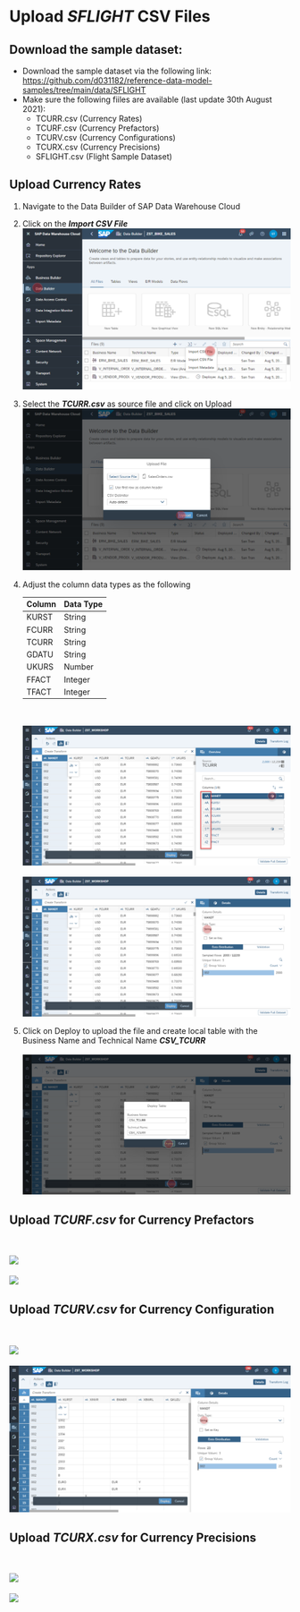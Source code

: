 # Upload <i>SFLIGHT</i> CSV Files

## Download the sample dataset:
- Download the sample dataset via the following link: https://github.com/d031182/reference-data-model-samples/tree/main/data/SFLIGHT
- Make sure the following fiiles are available (last update 30th August 2021):
    - TCURR.csv (Currency Rates)
    - TCURF.csv (Currency Prefactors)
    - TCURV.csv (Currency Configurations)
    - TCURX.csv (Currency Precisions)
    - SFLIGHT.csv (Flight Sample Dataset)

       

## Upload Currency Rates
1. Navigate to the Data Builder of SAP Data Warehouse Cloud
2. Click on the <b><i>Import CSV File</i></b>
  <br>![Import CSV File](../images/ImportCSVFile_2.png)
3. Select the <i><b>TCURR.csv</b></i> as source file and click on Upload
  <br>![Import CSV File](../images/ImportCSVFile_3.png)
4. Adjust the column data types as the following

    Column | Data Type
    ---------|---------
    KURST | String
    FCURR | String
    TCURR | String
    GDATU | String
    UKURS | Number
    FFACT | Integer
    TFACT | Integer
    
    <br><br>![](../images/create_tcurr_01.png)
    <br><br>![](../images/create_tcurr_02.png)
5. Click on Deploy to upload the file and create local table with the Business Name and Technical Name <b><i>CSV_TCURR</i></b>
    <br><br>![](../images/create_tcurr_03.png)

## Upload <i>TCURF.csv</i> for Currency Prefactors
<br><br>![](../../images/create_tcurf_01.png)
<br><br>![](../../images/create_tcurf_02.png)

## Upload <i>TCURV.csv</i> for Currency Configuration
<br><br>![](../../images/create_tcurv_01.png)
<br><br>![](../../ex2/images/create_tcurv_02.png)
        
        
## Upload <i>TCURX.csv</i> for Currency Precisions
<br><br>![](../../images/create_tcurx_01.png)
<br><br>![](../../images/create_tcurx_02.png)

